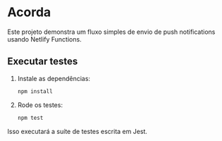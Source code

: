 # Acorda

Este projeto demonstra um fluxo simples de envio de push notifications usando Netlify Functions.

## Executar testes

1. Instale as dependências:
   ```bash
   npm install
   ```
2. Rode os testes:
   ```bash
   npm test
   ```

Isso executará a suíte de testes escrita em Jest.
